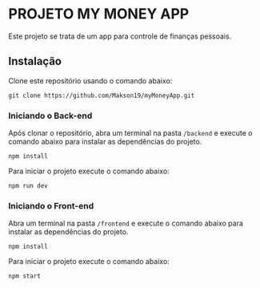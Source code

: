 # PROJETO MY MONEY APP

Este projeto se trata de um app para controle de finanças pessoais.

## Instalação

Clone este repositório usando o comando abaixo:

~~~git
git clone https://github.com/Makson19/myMoneyApp.git
~~~

### Iniciando o Back-end

Após clonar o repositório, abra um terminal na pasta `/backend` e execute o comando abaixo para instalar as dependências do projeto.

~~~node
npm install
~~~

Para iniciar o projeto execute o comando abaixo:

~~~node
npm run dev 
~~~

### Iniciando o Front-end

Abra um terminal na pasta `/frontend` e execute o comando abaixo para instalar as dependências do projeto.

~~~node
npm install
~~~

Para iniciar o projeto execute o comando abaixo:

~~~node
npm start
~~~
